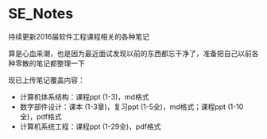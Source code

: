 # SE_Notes

持续更新2016届软件工程课程相关的各种笔记

算是心血来潮，也是因为最近面试发现以前的东西都忘干净了，准备把自己以前各种零散的笔记都整理一下

现已上传笔记覆盖内容：
* 计算机体系结构：课程ppt (1-3)，md格式
* 数字部件设计：课本 (1-3章)，复习ppt (1-5全)，md格式；课程ppt (1-10全)，pdf格式
* 计算机系统工程：课程ppt (1-29全)，pdf格式
